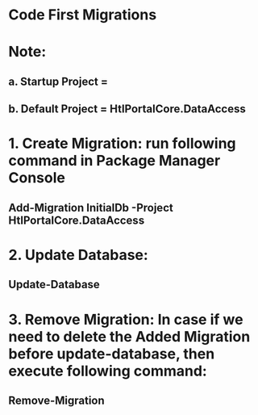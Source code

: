 # Code First Migrations
# 
# Note:
##  a. Startup Project = 
##  b. Default Project = HtlPortalCore.DataAccess
#
# 1. Create Migration: run following command in Package Manager Console
##    Add-Migration InitialDb -Project HtlPortalCore.DataAccess
#
# 2. Update Database:
##    Update-Database
#
# 3. Remove Migration: In case if we need to delete the Added Migration before update-database, then execute following command:
##    Remove-Migration